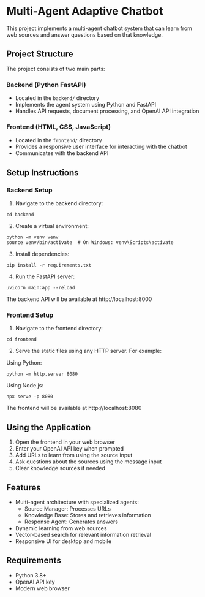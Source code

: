 
# Multi-Agent Adaptive Chatbot

This project implements a multi-agent chatbot system that can learn from web sources and answer questions based on that knowledge.

## Project Structure

The project consists of two main parts:

### Backend (Python FastAPI)

- Located in the `backend/` directory
- Implements the agent system using Python and FastAPI
- Handles API requests, document processing, and OpenAI API integration

### Frontend (HTML, CSS, JavaScript)

- Located in the `frontend/` directory
- Provides a responsive user interface for interacting with the chatbot
- Communicates with the backend API

## Setup Instructions

### Backend Setup

1. Navigate to the backend directory:
```
cd backend
```

2. Create a virtual environment:
```
python -m venv venv
source venv/bin/activate  # On Windows: venv\Scripts\activate
```

3. Install dependencies:
```
pip install -r requirements.txt
```

4. Run the FastAPI server:
```
uvicorn main:app --reload
```

The backend API will be available at http://localhost:8000

### Frontend Setup

1. Navigate to the frontend directory:
```
cd frontend
```

2. Serve the static files using any HTTP server. For example:

Using Python:
```
python -m http.server 8080
```

Using Node.js:
```
npx serve -p 8080
```

The frontend will be available at http://localhost:8080

## Using the Application

1. Open the frontend in your web browser
2. Enter your OpenAI API key when prompted
3. Add URLs to learn from using the source input
4. Ask questions about the sources using the message input
5. Clear knowledge sources if needed

## Features

- Multi-agent architecture with specialized agents:
  - Source Manager: Processes URLs
  - Knowledge Base: Stores and retrieves information
  - Response Agent: Generates answers
- Dynamic learning from web sources
- Vector-based search for relevant information retrieval
- Responsive UI for desktop and mobile

## Requirements

- Python 3.8+
- OpenAI API key
- Modern web browser
